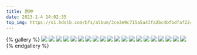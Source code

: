 ```yaml
---
title: 原神
date: 2023-1-4 14:02:35
top_img: https://s1.hdslb.com/bfs/album/3ce3e9c715a5a43fa2bc4bfbdfaf224f619cfa9f.jpg 
---
```


{% gallery %}
![](https://s1.hdslb.com/bfs/album/c9d634650a9a8178db63abd2062988606b8a8bf6.jpg)
![](https://s1.hdslb.com/bfs/album/bf5fd49ce7f748849ee7f90c06001111103d7706.jpg)
![](https://s1.hdslb.com/bfs/album/daa9aa70ae29173ef8be58a313f3f56daf0a20aa.jpg)
![](https://s1.hdslb.com/bfs/album/cca3fbc5449ab30d466d3101dea91c69ae9f9740.jpg)
![](https://s1.hdslb.com/bfs/album/b781ec1803004e7095d6a70585198e05efe1bdfe.jpg)
![](https://s1.hdslb.com/bfs/album/60bcea34477402673bc9dccd51046d5622183cd3.jpg)
![](https://s1.hdslb.com/bfs/album/c3a3f2972dc7b8ecafd64ed6597f898beb9d650c.jpg)
![](https://s1.hdslb.com/bfs/album/680f4b53eac352d5bd3a74f13448ad44550e7297.jpg)
![](https://s1.hdslb.com/bfs/album/3ce3e9c715a5a43fa2bc4bfbdfaf224f619cfa9f.jpg)
![](https://s1.hdslb.com/bfs/album/8c5625d89fad9f9cca9928b6ca04ae9eed536f01.jpg)
![](https://s1.hdslb.com/bfs/album/6ba45af471fbcd2b2d30048495ca545faaa035f1.jpg)
![](https://s1.hdslb.com/bfs/album/e8541ec57c30fc87b6c4b2a5f51e201b9ed7a882.jpg)
![](https://s1.hdslb.com/bfs/album/680f4b53eac352d5bd3a74f13448ad44550e7297.jpg)
![](https://s1.hdslb.com/bfs/album/580b102711ab0a38174a6a24c40f68e3be57569a.png)
![](https://s1.hdslb.com/bfs/album/51ab89e789afd76b75a7573967f4f7c6d3e061cd.png)
![](https://s1.hdslb.com/bfs/album/fc794b02cf292a04ef322832cf3d88ca3ebf26cf.jpg)
![](https://s1.hdslb.com/bfs/album/76da651ccb671615d3ecb5e5c703fa5061e316ab.jpg)
![](https://s1.hdslb.com/bfs/album/ba77dddf9fe04b580f74f37b3ba015d7fbcb06b3.jpg)
![](https://s1.hdslb.com/bfs/album/f4e6a0580518160ab8e51cc599c014b6cd3445b3.jpg)
![](https://s1.hdslb.com/bfs/album/13825326174b02d41005c83c9786c888df250986.jpg)
{% endgallery %}
